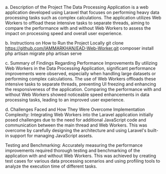 a.  Description of the Project
The Data Processing Application is a web application developed using Laravel that focuses on performing heavy data processing tasks such as complex calculations. The application utilizes Web Workers to offload these intensive tasks to separate threads, aiming to compare the performance with and without Web Workers to assess the impact on processing speed and overall user experience.

b. Instructions on How to Run the Project Locally
git clone https://github.com/IAMMARKHAN/EAD-Web-Worker.git
composer install
php artisan migrate
php artisan serve

c. Summary of Findings Regarding Performance Improvements
By utilizing Web Workers in the Data Processing Application, significant performance improvements were observed, especially when handling large datasets or performing complex calculations. The use of Web Workers offloads these intensive tasks to separate threads, preventing UI freezing and enhancing the responsiveness of the application. Comparing the performance with and without Web Workers showed noticeable speed enhancements in data processing tasks, leading to an improved user experience.

d. Challenges Faced and How They Were Overcome
Implementation Complexity: Integrating Web Workers into the Laravel application initially posed challenges due to the need for additional JavaScript code and communication between the main thread and Web Workers. This was overcome by carefully designing the architecture and using Laravel's built-in support for managing JavaScript assets.

Testing and Benchmarking: Accurately measuring the performance improvements required thorough testing and benchmarking of the application with and without Web Workers. This was achieved by creating test cases for various data processing scenarios and using profiling tools to analyze the execution time of different tasks.
